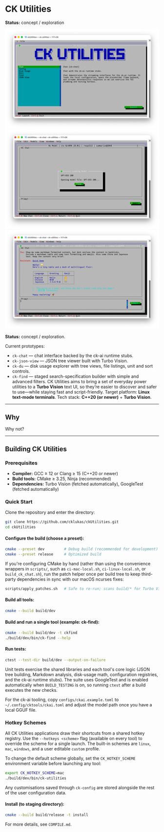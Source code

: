 # CK Utilities

**Status:** concept / exploration

![ck-chat conversation interface](images/Screenshot%202025-10-25%20at%2023.34.31.png)
![ck-chat model loading](images/Screenshot%202025-10-25%20at%2023.34.40.png)
![ck-chat result](images/Screenshot%202025-10-25%20at%2023.36.05.png)

**Status:** concept / exploration.

Current prototypes:

* `ck-chat` — chat interface backed by the ck-ai runtime stubs.
* `ck-json-view` — JSON tree viewer built with Turbo Vision.
* `ck-du` — disk usage explorer with tree views, file listings, unit and sort controls.
* `ck-find` — staged search-specification builder with simple and advanced filters.
CK Utilities aims to bring a set of everyday power utilities to a **Turbo Vision** text UI, so they’re easier to discover and safer to use—while staying fast and script-friendly.
Target platform: **Linux text-mode terminals**.
Tech stack: **C++20 (or newer)** + **Turbo Vision**.

---

## Why

Why not?

---

## Building CK Utilities

### Prerequisites

- **Compiler:** GCC ≥ 12 or Clang ≥ 15 (C++20 or newer)
- **Build tools:** CMake ≥ 3.25, Ninja (recommended)
- **Dependencies:** Turbo Vision (fetched automatically), GoogleTest (fetched automatically)

### Quick Start

Clone the repository and enter the directory:

```bash
git clone https://github.com/cklukas/ckUtilities.git
cd ckUtilities
```

#### Configure the build (choose a preset):

```bash
cmake --preset dev         # Debug build (recommended for development)
cmake --preset release     # Optimized build
```

If you're configuring CMake by hand (rather than using the convenience wrappers in `scripts/`, such as `ci-mac-local.sh`, `ci-linux-local.sh`, or `build_ck_chat.sh`), run the patch helper once per build tree to keep third-party dependencies in sync with our macOS ncurses fixes:

```bash
scripts/apply_patches.sh   # Safe to re-run; scans build/* for Turbo Vision sources
```

#### Build all tools:

```bash
cmake --build build/dev
```

#### Build and run a single tool (example: ck-find):

```bash
cmake --build build/dev -t ckfind
./build/dev/bin/ck-find --help
```

#### Run tests:

```bash
ctest --test-dir build/dev --output-on-failure
```

Unit tests exercise the shared libraries and each tool's core logic (JSON tree building, Markdown analysis, disk-usage math, configuration registries, and the ck-ai runtime stubs). The suite uses GoogleTest and is enabled automatically when `BUILD_TESTING` is on, so running `ctest` after a build executes the new checks.

For the ck-ai tooling, copy `configs/ckai.example.toml` to `~/.config/cktools/ckai.toml` and adjust the model path once you have a local GGUF file.

### Hotkey Schemes

All CK Utilities applications draw their shortcuts from a shared hotkey registry. Use the `--hotkeys <scheme>` flag (available on every tool) to override the scheme for a single launch. The built-in schemes are `linux`, `mac`, `windows`, and a user editable `custom` profile.

To change the default scheme globally, set the `CK_HOTKEY_SCHEME` environment variable before launching any tool:

```bash
export CK_HOTKEY_SCHEME=mac
./build/dev/bin/ck-utilities
```

Any customisations saved through `ck-config` are stored alongside the rest of the user configuration data.

#### Install (to staging directory):

```bash
cmake --build build/release -t install
```

For more details, see `COMPILE.md`.
